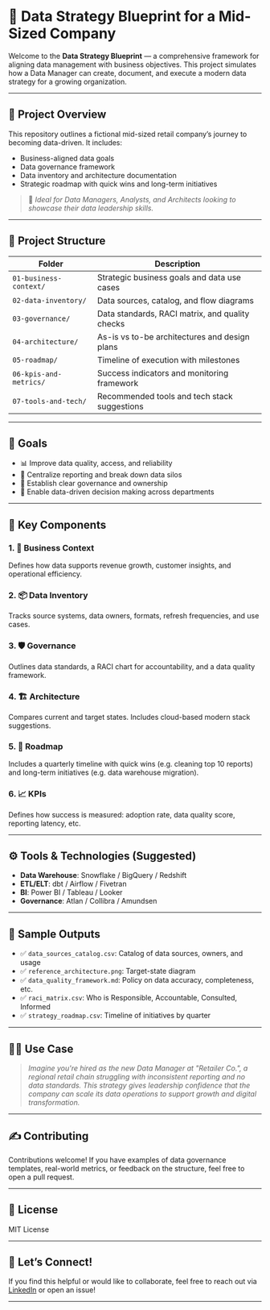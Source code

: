 # 📘 Data Strategy Blueprint for a Mid-Sized Company

Welcome to the **Data Strategy Blueprint** — a comprehensive framework for aligning data management with business objectives. This project simulates how a Data Manager can create, document, and execute a modern data strategy for a growing organization.

---

## 🧭 Project Overview

This repository outlines a fictional mid-sized retail company’s journey to becoming data-driven. It includes:

- Business-aligned data goals
- Data governance framework
- Data inventory and architecture documentation
- Strategic roadmap with quick wins and long-term initiatives

> 💼 *Ideal for Data Managers, Analysts, and Architects looking to showcase their data leadership skills.*

---

## 🧱 Project Structure

| Folder                  | Description |
|-------------------------|-------------|
| `01-business-context/`  | Strategic business goals and data use cases |
| `02-data-inventory/`    | Data sources, catalog, and flow diagrams |
| `03-governance/`        | Data standards, RACI matrix, and quality checks |
| `04-architecture/`      | As-is vs to-be architectures and design plans |
| `05-roadmap/`           | Timeline of execution with milestones |
| `06-kpis-and-metrics/`  | Success indicators and monitoring framework |
| `07-tools-and-tech/`    | Recommended tools and tech stack suggestions |

---

## 🎯 Goals

- 📊 Improve data quality, access, and reliability
- 🔄 Centralize reporting and break down data silos
- 🔐 Establish clear governance and ownership
- 🚀 Enable data-driven decision making across departments

---

## 🧩 Key Components

### 1. 🏢 Business Context
Defines how data supports revenue growth, customer insights, and operational efficiency.

### 2. 📦 Data Inventory
Tracks source systems, data owners, formats, refresh frequencies, and use cases.

### 3. 🛡️ Governance
Outlines data standards, a RACI chart for accountability, and a data quality framework.

### 4. 🏗️ Architecture
Compares current and target states. Includes cloud-based modern stack suggestions.

### 5. 📅 Roadmap
Includes a quarterly timeline with quick wins (e.g. cleaning top 10 reports) and long-term initiatives (e.g. data warehouse migration).

### 6. 📈 KPIs
Defines how success is measured: adoption rate, data quality score, reporting latency, etc.

---

## ⚙️ Tools & Technologies (Suggested)

- **Data Warehouse**: Snowflake / BigQuery / Redshift
- **ETL/ELT**: dbt / Airflow / Fivetran
- **BI**: Power BI / Tableau / Looker
- **Governance**: Atlan / Collibra / Amundsen

---

## 🧪 Sample Outputs

- ✅ `data_sources_catalog.csv`: Catalog of data sources, owners, and usage
- ✅ `reference_architecture.png`: Target-state diagram
- ✅ `data_quality_framework.md`: Policy on data accuracy, completeness, etc.
- ✅ `raci_matrix.csv`: Who is Responsible, Accountable, Consulted, Informed
- ✅ `strategy_roadmap.csv`: Timeline of initiatives by quarter

---

## 👨‍💼 Use Case

> *Imagine you're hired as the new Data Manager at "Retailer Co.", a regional retail chain struggling with inconsistent reporting and no data standards. This strategy gives leadership confidence that the company can scale its data operations to support growth and digital transformation.*

---

## ✍️ Contributing

Contributions welcome! If you have examples of data governance templates, real-world metrics, or feedback on the structure, feel free to open a pull request.

---

## 📜 License

MIT License

---

## 📣 Let’s Connect!

If you find this helpful or would like to collaborate, feel free to reach out via [LinkedIn](https://linkedin.com/in/eric-njiraini) or open an issue!

---
